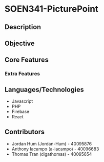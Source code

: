 # SOEN341-PicturePoint

## Description
## Objective
## Core Features
### Extra Features
## Languages/Technologies
- Javascript
- PHP
- Firebase
- React
## Contributors
- Jordan Hum (Jordan-Hum) - 40095876
- Anthony Iacampo (a-iacampo) - 40096683
- Thomas Tran (digathomas) - 40095654